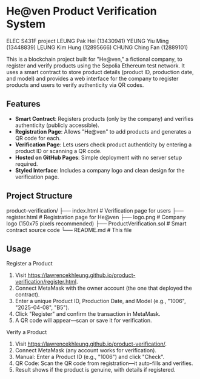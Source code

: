 # He@ven Product Verification System

ELEC S431F project
LEUNG Pak Hei (13430941)
YEUNG Yiu Ming (13448839)
LEUNG Kim Hung (12895666)
CHUNG Ching Fan (12889101)

This is a blockchain project built for "He@ven," a fictional company, to register and verify products using the Sepolia Ethereum test network. It uses a smart contract to store product details (product ID, production date, and model) and provides a web interface for the company to register products and users to verify authenticity via QR codes.

## Features
- **Smart Contract**: Registers products (only by the company) and verifies authenticity (publicly accessible).
- **Registration Page**: Allows "He@ven" to add products and generates a QR code for each.
- **Verification Page**: Lets users check product authenticity by entering a product ID or scanning a QR code.
- **Hosted on GitHub Pages**: Simple deployment with no server setup required.
- **Styled Interface**: Includes a company logo and clean design for the verification page.

## Project Structure
product-verification/
├── index.html              # Verification page for users
├── register.html           # Registration page for He@ven
├── logo.png                # Company logo (150x75 pixels recommended)
├── ProductVerification.sol # Smart contract source code
└── README.md               # This file

## Usage
Register a Product
1. Visit https://lawrencekhleung.github.io/product-verification/register.html.
2. Connect MetaMask with the owner account (the one that deployed the contract).
3. Enter a unique Product ID, Production Date, and Model (e.g., "1006", "2025-04-08", "B5").
4. Click "Register" and confirm the transaction in MetaMask.
5. A QR code will appear—scan or save it for verification.

Verify a Product
1. Visit https://lawrencekhleung.github.io/product-verification/.
2. Connect MetaMask (any account works for verification).
3. Manual: Enter a Product ID (e.g., "1006") and click "Check".
4. QR Code: Scan the QR code from registration—it auto-fills and verifies.
5. Result shows if the product is genuine, with details if registered.